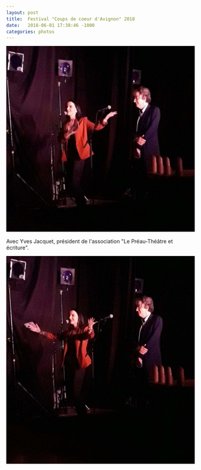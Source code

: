 ```yaml
---
layout: post
title:  Festival "Coups de coeur d'Avignon" 2018
date:   2018-06-01 17:38:46 -1000
categories: photos
---
```

![FestlindaPortrait](/photos/FestlindaPortrait.jpeg)

Avec Yves Jacquet, président de l'association "Le Préau-Théâtre et écriture".

![IMG_1921](/photos/IMG_1921.jpeg)







